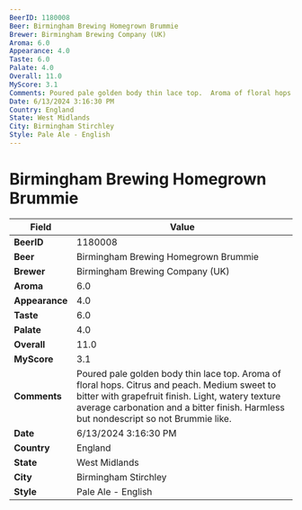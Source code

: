 ```yaml
---
BeerID: 1180008
Beer: Birmingham Brewing Homegrown Brummie
Brewer: Birmingham Brewing Company (UK)
Aroma: 6.0
Appearance: 4.0
Taste: 6.0
Palate: 4.0
Overall: 11.0
MyScore: 3.1
Comments: Poured pale golden body thin lace top.  Aroma of floral hops.  Citrus and peach. Medium sweet to bitter with grapefruit finish. Light,  watery texture average carbonation and a bitter finish.  Harmless but nondescript so not Brummie like.
Date: 6/13/2024 3:16:30 PM
Country: England
State: West Midlands
City: Birmingham Stirchley
Style: Pale Ale - English
---
```


# Birmingham Brewing Homegrown Brummie

| Field         | Value |
|---------------|-------|
| **BeerID** | 1180008 |
| **Beer** | Birmingham Brewing Homegrown Brummie |
| **Brewer** | Birmingham Brewing Company (UK) |
| **Aroma** | 6.0 |
| **Appearance** | 4.0 |
| **Taste** | 6.0 |
| **Palate** | 4.0 |
| **Overall** | 11.0 |
| **MyScore** | 3.1 |
| **Comments** | Poured pale golden body thin lace top.  Aroma of floral hops.  Citrus and peach. Medium sweet to bitter with grapefruit finish. Light,  watery texture average carbonation and a bitter finish.  Harmless but nondescript so not Brummie like.  |
| **Date** | 6/13/2024 3:16:30 PM |
| **Country** | England |
| **State** | West Midlands |
| **City** | Birmingham Stirchley |
| **Style** | Pale Ale - English |
